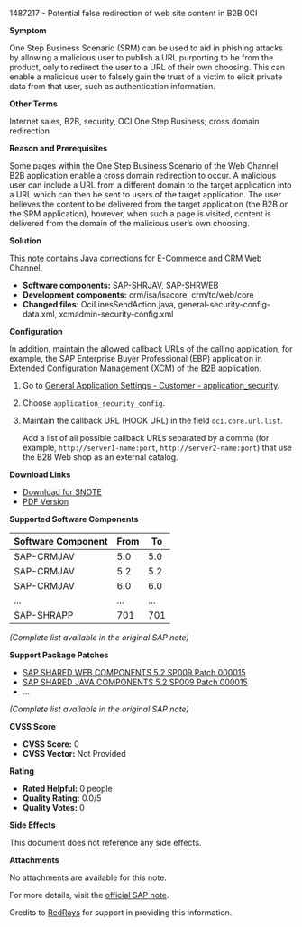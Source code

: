 1487217 - Potential false redirection of web site content in B2B 0CI

**Symptom**

One Step Business Scenario (SRM) can be used to aid in phishing attacks by allowing a malicious user to publish a URL purporting to be from the product, only to redirect the user to a URL of their own choosing. This can enable a malicious user to falsely gain the trust of a victim to elicit private data from that user, such as authentication information.

**Other Terms**

Internet sales, B2B, security, OCI One Step Business; cross domain redirection

**Reason and Prerequisites**

Some pages within the One Step Business Scenario of the Web Channel B2B application enable a cross domain redirection to occur. A malicious user can include a URL from a different domain to the target application into a URL which can then be sent to users of the target application. The user believes the content to be delivered from the target application (the B2B or the SRM application), however, when such a page is visited, content is delivered from the domain of the malicious user’s own choosing.

**Solution**

This note contains Java corrections for E-Commerce and CRM Web Channel.

- **Software components:** SAP-SHRJAV, SAP-SHRWEB
- **Development components:** crm/isa/isacore, crm/tc/web/core
- **Changed files:** OciLinesSendAction.java, general-security-config-data.xml, xcmadmin-security-config.xml

**Configuration**

In addition, maintain the allowed callback URLs of the calling application, for example, the SAP Enterprise Buyer Professional (EBP) application in Extended Configuration Management (XCM) of the B2B application.

1. Go to [General Application Settings - Customer - application_security](https://me.sap.com/servicessupport/knowledge).
2. Choose `application_security_config`.
3. Maintain the callback URL (HOOK URL) in the field `oci.core.url.list`.
   
   Add a list of all possible callback URLs separated by a comma (for example, `http://server1-name:port`, `http://server2-name:port`) that use the B2B Web shop as an external catalog.

**Download Links**

- [Download for SNOTE](https://notesdownloads.sap.com/note/0040000017062532017)
- [PDF Version](https://me.sap.com/userapps/support/sap/support/sfm/notes/print/0001487217?language=en-US&token=02450B3F93270217D7F6BEA91970B116)

**Supported Software Components**

| Software Component       | From | To  |
|--------------------------|------|-----|
| SAP-CRMJAV               | 5.0  | 5.0 |
| SAP-CRMJAV               | 5.2  | 5.2 |
| SAP-CRMJAV               | 6.0  | 6.0 |
| ...                      | ...  | ... |
| SAP-SHRAPP               | 701  | 701 |

*(Complete list available in the original SAP note)*

**Support Package Patches**

- [SAP SHARED WEB COMPONENTS 5.2 SP009 Patch 000015](https://me.sap.com/sap/support/swdc/notes?cvnr=01200615320200009131&support_package=SP009&patch_level=000015)
- [SAP SHARED JAVA COMPONENTS 5.2 SP009 Patch 000015](https://me.sap.com/sap/support/swdc/notes?cvnr=01200615320200009132&support_package=SP009&patch_level=000015)
- ...
  
*(Complete list available in the original SAP note)*

**CVSS Score**

- **CVSS Score:** 0
- **CVSS Vector:** Not Provided

**Rating**

- **Rated Helpful:** 0 people
- **Quality Rating:** 0.0/5
- **Quality Votes:** 0

**Side Effects**

This document does not reference any side effects.

**Attachments**

No attachments are available for this note.

For more details, visit the [official SAP note](https://me.sap.com/notes/0001487217).

Credits to [RedRays](https://redrays.io) for support in providing this information.